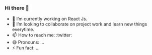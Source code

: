 ### Hi there 👋

- 🔭 I’m currently working on React Js.
- 👯 I’m looking to collaborate on project work and learn new things everytime.
- 📫 How to reach me: :twitter:
- 😄 Pronouns: ...
- ⚡ Fun fact: ...

